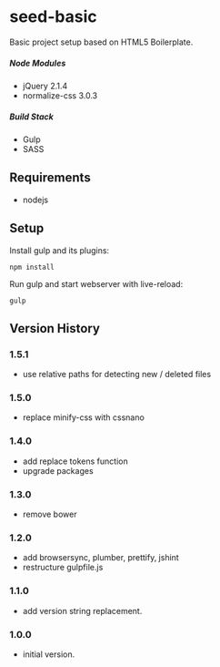 # seed-basic

Basic project setup based on HTML5 Boilerplate.

##### Node Modules
* jQuery 2.1.4
* normalize-css 3.0.3

##### Build Stack
* Gulp
* SASS

## Requirements
* nodejs

## Setup

Install gulp and its plugins:
```
npm install
```

Run gulp and start webserver with live-reload:
```
gulp
```

## Version History

### 1.5.1
* use relative paths for detecting new / deleted files

### 1.5.0
* replace minify-css with cssnano

### 1.4.0
* add replace tokens function
* upgrade packages

### 1.3.0
* remove bower

### 1.2.0
* add browsersync, plumber, prettify, jshint
* restructure gulpfile.js

### 1.1.0
* add version string replacement.

### 1.0.0
* initial version.